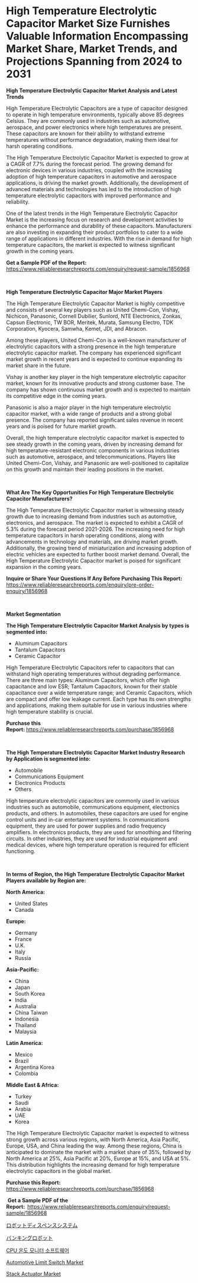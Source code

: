 <p><h1>High Temperature Electrolytic Capacitor Market Size Furnishes Valuable Information Encompassing Market Share, Market Trends, and Projections Spanning from 2024 to 2031</h1></p><p><strong>High Temperature Electrolytic Capacitor Market Analysis and Latest Trends</strong></p>
<p><p>High Temperature Electrolytic Capacitors are a type of capacitor designed to operate in high temperature environments, typically above 85 degrees Celsius. They are commonly used in industries such as automotive, aerospace, and power electronics where high temperatures are present. These capacitors are known for their ability to withstand extreme temperatures without performance degradation, making them ideal for harsh operating conditions.</p><p>The High Temperature Electrolytic Capacitor Market is expected to grow at a CAGR of 7.7% during the forecast period. The growing demand for electronic devices in various industries, coupled with the increasing adoption of high temperature capacitors in automotive and aerospace applications, is driving the market growth. Additionally, the development of advanced materials and technologies has led to the introduction of high temperature electrolytic capacitors with improved performance and reliability.</p><p>One of the latest trends in the High Temperature Electrolytic Capacitor Market is the increasing focus on research and development activities to enhance the performance and durability of these capacitors. Manufacturers are also investing in expanding their product portfolios to cater to a wide range of applications in different industries. With the rise in demand for high temperature capacitors, the market is expected to witness significant growth in the coming years.</p></p>
<p><strong>Get a Sample PDF of the Report:&nbsp;</strong> <a href="https://www.reliableresearchreports.com/enquiry/request-sample/1856968">https://www.reliableresearchreports.com/enquiry/request-sample/1856968</a></p>
<p>&nbsp;</p>
<p><strong>High Temperature Electrolytic Capacitor Major Market Players</strong></p>
<p><p>The High Temperature Electrolytic Capacitor Market is highly competitive and consists of several key players such as United Chemi-Con, Vishay, Nichicon, Panasonic, Cornell Dubilier, Sunlord, NTE Electronics, Zonkas, Capsun Electronic, TW BOR, Meritek, Murata, Samsung Electro, TDK Corporation, Kyocera, Samwha, Kemet, JDI, and Abracon.</p><p>Among these players, United Chemi-Con is a well-known manufacturer of electrolytic capacitors with a strong presence in the high temperature electrolytic capacitor market. The company has experienced significant market growth in recent years and is expected to continue expanding its market share in the future.</p><p>Vishay is another key player in the high temperature electrolytic capacitor market, known for its innovative products and strong customer base. The company has shown continuous market growth and is expected to maintain its competitive edge in the coming years.</p><p>Panasonic is also a major player in the high temperature electrolytic capacitor market, with a wide range of products and a strong global presence. The company has reported significant sales revenue in recent years and is poised for future market growth.</p><p>Overall, the high temperature electrolytic capacitor market is expected to see steady growth in the coming years, driven by increasing demand for high temperature-resistant electronic components in various industries such as automotive, aerospace, and telecommunications. Players like United Chemi-Con, Vishay, and Panasonic are well-positioned to capitalize on this growth and maintain their leading positions in the market.</p></p>
<p>&nbsp;</p>
<p><strong>What Are The Key Opportunities For High Temperature Electrolytic Capacitor Manufacturers?</strong></p>
<p><p>The High Temperature Electrolytic Capacitor market is witnessing steady growth due to increasing demand from industries such as automotive, electronics, and aerospace. The market is expected to exhibit a CAGR of 5.3% during the forecast period 2021-2026. The increasing need for high temperature capacitors in harsh operating conditions, along with advancements in technology and materials, are driving market growth. Additionally, the growing trend of miniaturization and increasing adoption of electric vehicles are expected to further boost market demand. Overall, the High Temperature Electrolytic Capacitor market is poised for significant expansion in the coming years.</p></p>
<p><strong>Inquire or Share Your Questions If Any Before Purchasing This Report:</strong> <a href="https://www.reliableresearchreports.com/enquiry/pre-order-enquiry/1856968">https://www.reliableresearchreports.com/enquiry/pre-order-enquiry/1856968</a></p>
<p>&nbsp;</p>
<p><strong>Market Segmentation</strong></p>
<p><strong>The High Temperature Electrolytic Capacitor Market Analysis by types is segmented into:</strong></p>
<p><ul><li>Aluminum Capacitors</li><li>Tantalum Capacitors</li><li>Ceramic Capacitor</li></ul></p>
<p><p>High Temperature Electrolytic Capacitors refer to capacitors that can withstand high operating temperatures without degrading performance. There are three main types: Aluminum Capacitors, which offer high capacitance and low ESR; Tantalum Capacitors, known for their stable capacitance over a wide temperature range; and Ceramic Capacitors, which are compact and offer low leakage current. Each type has its own strengths and applications, making them suitable for use in various industries where high temperature stability is crucial.</p></p>
<p><strong>Purchase this Report:&nbsp;</strong><a href="https://www.reliableresearchreports.com/purchase/1856968">https://www.reliableresearchreports.com/purchase/1856968</a></p>
<p>&nbsp;</p>
<p><strong>The High Temperature Electrolytic Capacitor Market Industry Research by Application is segmented into:</strong></p>
<p><ul><li>Automobile</li><li>Communications Equipment</li><li>Electronics Products</li><li>Others</li></ul></p>
<p><p>High temperature electrolytic capacitors are commonly used in various industries such as automobile, communications equipment, electronics products, and others. In automobiles, these capacitors are used for engine control units and in-car entertainment systems. In communications equipment, they are used for power supplies and radio frequency amplifiers. In electronics products, they are used for smoothing and filtering circuits. In other industries, they are used for industrial equipment and medical devices, where high temperature operation is required for efficient functioning.</p></p>
<p>&nbsp;</p>
<p><strong>In terms of Region, the High Temperature Electrolytic Capacitor Market Players available by Region are:</strong></p>
<p>
    <p> <strong> North America: </strong>
        <ul>
            <li>United States</li>
            <li>Canada</li>
        </ul>
        </p> 
    <p> <strong> Europe: </strong>
        <ul>
            <li>Germany</li>
            <li>France</li>
            <li>U.K.</li>
            <li>Italy</li>
            <li>Russia</li>
        </ul>
        </p> 
    <p> <strong> Asia-Pacific: </strong>
        <ul>
            <li>China</li>
            <li>Japan</li>
            <li>South Korea</li>
            <li>India</li>
            <li>Australia</li>
            <li>China Taiwan</li>
            <li>Indonesia</li>
            <li>Thailand</li>
            <li>Malaysia</li>
        </ul>
        </p> 
    <p> <strong> Latin America: </strong>
        <ul>
            <li>Mexico</li>
            <li>Brazil</li>
            <li>Argentina Korea</li>
            <li>Colombia</li>
        </ul>
        </p> 
    <p> <strong> Middle East & Africa: </strong>
        <ul>
            <li>Turkey</li>
            <li>Saudi</li>
            <li>Arabia</li>
            <li>UAE</li>
            <li>Korea</li>
        </ul>
    </p>
    </p>
<p><p>The High Temperature Electrolytic Capacitor market is expected to witness strong growth across various regions, with North America, Asia Pacific, Europe, USA, and China leading the way. Among these regions, China is anticipated to dominate the market with a market share of 35%, followed by North America at 25%, Asia Pacific at 20%, Europe at 15%, and USA at 5%. This distribution highlights the increasing demand for high temperature electrolytic capacitors in the global market.</p></p>
<p><strong>Purchase this Report: </strong><a href="https://www.reliableresearchreports.com/purchase/1856968">https://www.reliableresearchreports.com/purchase/1856968</a></p>
<p>&nbsp;<strong>Get a Sample PDF of the Report:&nbsp;&nbsp;</strong><a href="https://www.reliableresearchreports.com/enquiry/request-sample/1856968">https://www.reliableresearchreports.com/enquiry/request-sample/1856968</a></p>
<p><strong></strong></p>
<p><p><a href="https://github.com/ddwcuskozol07187/Market-Research-Report-List-1/blob/main/370045710415.md">ロボットディスペンスシステム</a></p><p><a href="https://github.com/xtkhtofdt934839/Market-Research-Report-List-1/blob/main/819872510414.md">バンキングロボット</a></p><p><a href="https://github.com/rsg307664904/Market-Research-Report-List-1/blob/main/59517219659.md">CPU 온도 모니터 소프트웨어</a></p><p><a href="https://issuu.com/reportprime-2/docs/automotive-limit-switch-market-size-2030.pptx">Automotive Limit Switch Market</a></p><p><a href="https://github.com/mahnoor2003/Market-Research-Report-List-3/blob/main/stack-actuator-market.md">Stack Actuator Market</a></p></p>